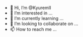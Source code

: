 - 👋 Hi, I’m @KyuremII
- 👀 I’m interested in ...
- 🌱 I’m currently learning ...
- 💞️ I’m looking to collaborate on ...
- 📫 How to reach me ...

<!---
KyuremII/KyuremII is a ✨ special ✨ repository because its `README.md` (this file) appears on your GitHub profile.
You can click the Preview link to take a look at your changes.
--->
